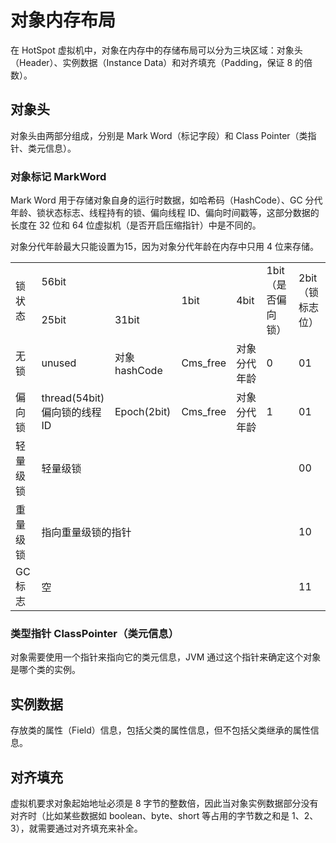 # 对象内存布局

在 HotSpot 虚拟机中，对象在内存中的存储布局可以分为三块区域：对象头（Header）、实例数据（Instance Data）和对齐填充（Padding，保证 8 的倍数）。

## 对象头

对象头由两部分组成，分别是 Mark Word（标记字段）和 Class Pointer（类指针、类元信息）。

### 对象标记 MarkWord

Mark Word 用于存储对象自身的运行时数据，如哈希码（HashCode）、GC 分代年龄、锁状态标志、线程持有的锁、偏向线程 ID、偏向时间戳等，这部分数据的长度在 32 位和 64 位虚拟机（是否开启压缩指针）中是不同的。

对象分代年龄最大只能设置为15，因为对象分代年龄在内存中只用 4 位来存储。

<table center>
  <tr>
    <td rowspan="2" colspan="4">锁状态</td>
    <td colspan="56">56bit</td>
    <td rowspan="2" colspan="1">1bit</td>
    <td rowspan="2" colspan="4">4bit</td>
    <td rowspan="2" colspan="1">1bit <br /> （是否偏向锁）</td>
    <td rowspan="2" colspan="2">2bit <br /> （锁标志位）</td>
  </tr>
  <tr>
    <td colspan="25">25bit</td>
    <td colspan="31">31bit</td>
  </tr>
  <tr>
    <td colspan="4">无锁</td>
    <td colspan="25">unused</td>
    <td colspan="31">对象 hashCode</td>
    <td colspan="1">Cms_free</td>
    <td colspan="4">对象分代年龄</td>
    <td colspan="1">0</td>
    <td colspan="2">01</td>
  </tr>
  <tr>
    <td colspan="4">偏向锁</td>
    <td colspan="54">thread(54bit)<br />偏向锁的线程 ID</td>
    <td colspan="2">Epoch(2bit)</td>
    <td colspan="1">Cms_free</td>
    <td colspan="4">对象分代年龄</td>
    <td colspan="1">1</td>
    <td colspan="2">01</td>
  </tr>
  <tr>
    <td colspan="4">轻量级锁</td>
    <td colspan="62">轻量级锁</td>
    <td colspan="1">00</td>
  </tr>
  <tr>
    <td colspan="4">重量级锁</td>
    <td colspan="62">指向重量级锁的指针</td>
    <td colspan="1">10</td>
  </tr>
  <tr>
    <td colspan="4">GC 标志</td>
    <td colspan="62">空</td>
    <td colspan="1">11</td>
  </tr>
</table>

### 类型指针 ClassPointer（类元信息）

对象需要使用一个指针来指向它的类元信息，JVM 通过这个指针来确定这个对象是哪个类的实例。

## 实例数据

存放类的属性（Field）信息，包括父类的属性信息，但不包括父类继承的属性信息。

## 对齐填充

虚拟机要求对象起始地址必须是 8 字节的整数倍，因此当对象实例数据部分没有对齐时（比如某些数据如 boolean、byte、short 等占用的字节数之和是 1、2、3），就需要通过对齐填充来补全。
